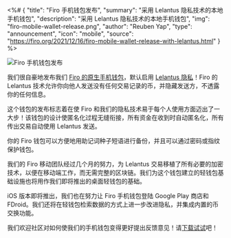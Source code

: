<%# {
  "title": "Firo 手机钱包发布",
  "summary": "采用 Lelantus 隐私技术的本地手机钱包",
  "description": "采用 Lelantus 隐私技术的本地手机钱包",
  "img": "firo-mobile-wallet-release.png",
  "author": "Reuben Yap",
  "type": "announcement",
  "icon": "mobile",
  "source": "https://firo.org/2021/12/16/firo-mobile-wallet-release-with-lelantus.html"
} %>

![Firo 手机钱包发布](firo-mobile-wallet-release.webp)

我们很自豪地发布我们 [Firo 的原生手机钱包](https://firo.org/zh-cn/get-firo/download/)，默认启用 [Lelantus 隐私](https://eprint.iacr.org/2019/373)！Firo 的 Lelantus 技术允许你向他人发送没有任何交易记录的币，并隐藏发送方，不透露你的任何信息。

这个钱包的发布标志着在使 Firo 和我们的隐私技术易于每个人使用方面迈出了一大步！该钱包的设计使匿名化过程无缝衔接，所有资金在收到时自动匿名化，所有传出交易自动使用 Lelantus 发送。

你的 Firo 钱包可以方便地用助记词种子短语进行备份，并且可以通过密码或指纹保护钱包。

我们的 Firo 移动团队经过几个月的努力，为 Lelantus 交易移植了所有必要的加密技术，以便在移动端工作，而无需完整的区块链。我们为这个钱包建立的轻钱包基础设施也将用作我们即将推出的桌面轻钱包的基础。

iOS 版本即将推出，我们也在努力让 Firo 手机钱包登陆 Google Play 商店和 FDroid。我们还将在轻钱包检索数据的方式上进一步改进隐私，并集成内置的币交换功能。

我们欢迎社区对如何使我们的手机钱包变得更好提出反馈意见！请[下载试试](https://firo.org/zh-cn/get-firo/download/)吧！

